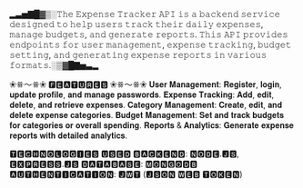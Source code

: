 ▂▃▅▇█▓▒░𝚃𝚑𝚎 𝙴𝚡𝚙𝚎𝚗𝚜𝚎 𝚃𝚛𝚊𝚌𝚔𝚎𝚛 
𝙰𝙿𝙸 𝚒𝚜 𝚊 𝚋𝚊𝚌𝚔𝚎𝚗𝚍 𝚜𝚎𝚛𝚟𝚒𝚌𝚎 𝚍𝚎𝚜𝚒𝚐𝚗𝚎𝚍 𝚝𝚘 𝚑𝚎𝚕𝚙 𝚞𝚜𝚎𝚛𝚜 𝚝𝚛𝚊𝚌𝚔 𝚝𝚑𝚎𝚒𝚛 𝚍𝚊𝚒𝚕𝚢 𝚎𝚡𝚙𝚎𝚗𝚜𝚎𝚜,
𝚖𝚊𝚗𝚊𝚐𝚎 𝚋𝚞𝚍𝚐𝚎𝚝𝚜, 𝚊𝚗𝚍 𝚐𝚎𝚗𝚎𝚛𝚊𝚝𝚎 𝚛𝚎𝚙𝚘𝚛𝚝𝚜. 𝚃𝚑𝚒𝚜 𝙰𝙿𝙸 𝚙𝚛𝚘𝚟𝚒𝚍𝚎𝚜 𝚎𝚗𝚍𝚙𝚘𝚒𝚗𝚝𝚜 𝚏𝚘𝚛 𝚞𝚜𝚎𝚛 𝚖𝚊𝚗𝚊𝚐𝚎𝚖𝚎𝚗𝚝, 
𝚎𝚡𝚙𝚎𝚗𝚜𝚎 𝚝𝚛𝚊𝚌𝚔𝚒𝚗𝚐, 𝚋𝚞𝚍𝚐𝚎𝚝 𝚜𝚎𝚝𝚝𝚒𝚗𝚐, 𝚊𝚗𝚍 𝚐𝚎𝚗𝚎𝚛𝚊𝚝𝚒𝚗𝚐 𝚎𝚡𝚙𝚎𝚗𝚜𝚎 𝚛𝚎𝚙𝚘𝚛𝚝𝚜 𝚒𝚗 𝚟𝚊𝚛𝚒𝚘𝚞𝚜 𝚏𝚘𝚛𝚖𝚊𝚝𝚜.░▒▓█▇▅▃▂

❀ꗥ～ꗥ❀ 🅵🅴🅰🆃🆄🆁🅴🆂 ❀ꗥ～ꗥ❀
𝐔𝐬𝐞𝐫 𝐌𝐚𝐧𝐚𝐠𝐞𝐦𝐞𝐧𝐭: 𝐑𝐞𝐠𝐢𝐬𝐭𝐞𝐫, 𝐥𝐨𝐠𝐢𝐧, 𝐮𝐩𝐝𝐚𝐭𝐞 𝐩𝐫𝐨𝐟𝐢𝐥𝐞, 𝐚𝐧𝐝 𝐦𝐚𝐧𝐚𝐠𝐞 𝐩𝐚𝐬𝐬𝐰𝐨𝐫𝐝𝐬. 
𝐄𝐱𝐩𝐞𝐧𝐬𝐞 𝐓𝐫𝐚𝐜𝐤𝐢𝐧𝐠: 𝐀𝐝𝐝, 𝐞𝐝𝐢𝐭, 𝐝𝐞𝐥𝐞𝐭𝐞, 𝐚𝐧𝐝 𝐫𝐞𝐭𝐫𝐢𝐞𝐯𝐞 𝐞𝐱𝐩𝐞𝐧𝐬𝐞𝐬.
𝐂𝐚𝐭𝐞𝐠𝐨𝐫𝐲 𝐌𝐚𝐧𝐚𝐠𝐞𝐦𝐞𝐧𝐭: 𝐂𝐫𝐞𝐚𝐭𝐞, 𝐞𝐝𝐢𝐭, 𝐚𝐧𝐝 𝐝𝐞𝐥𝐞𝐭𝐞 𝐞𝐱𝐩𝐞𝐧𝐬𝐞 𝐜𝐚𝐭𝐞𝐠𝐨𝐫𝐢𝐞𝐬. 
𝐁𝐮𝐝𝐠𝐞𝐭 𝐌𝐚𝐧𝐚𝐠𝐞𝐦𝐞𝐧𝐭: 𝐒𝐞𝐭 𝐚𝐧𝐝 𝐭𝐫𝐚𝐜𝐤 𝐛𝐮𝐝𝐠𝐞𝐭𝐬 𝐟𝐨𝐫 𝐜𝐚𝐭𝐞𝐠𝐨𝐫𝐢𝐞𝐬 𝐨𝐫 𝐨𝐯𝐞𝐫𝐚𝐥𝐥 𝐬𝐩𝐞𝐧𝐝𝐢𝐧𝐠.
𝐑𝐞𝐩𝐨𝐫𝐭𝐬 & 𝐀𝐧𝐚𝐥𝐲𝐭𝐢𝐜𝐬: 𝐆𝐞𝐧𝐞𝐫𝐚𝐭𝐞 𝐞𝐱𝐩𝐞𝐧𝐬𝐞 𝐫𝐞𝐩𝐨𝐫𝐭𝐬 𝐰𝐢𝐭𝐡 𝐝𝐞𝐭𝐚𝐢𝐥𝐞𝐝 𝐚𝐧𝐚𝐥𝐲𝐭𝐢𝐜𝐬.

🆃🅴🅲🅷🅽🅾🅻🅾🅶🅸🅴🆂 🆄🆂🅴🅳 
🅱🅰🅲🅺🅴🅽🅳: 🅽🅾🅳🅴.🅹🆂, 🅴🆇🅿🆁🅴🆂🆂.🅹🆂 
🅳🅰🆃🅰🅱🅰🆂🅴: 🅼🅾🅽🅶🅾🅳🅱 
🅰🆄🆃🅷🅴🅽🆃🅸🅲🅰🆃🅸🅾🅽: 🅹🆆🆃 (🅹🆂🅾🅽 🆆🅴🅱 🆃🅾🅺🅴🅽) 
